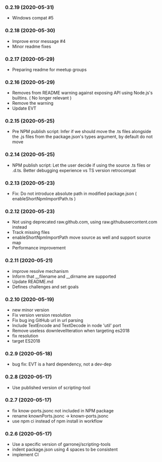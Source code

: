 ### **0.2.19** (2020-05-31)  
  
- Windows compat #5    
  
### **0.2.18** (2020-05-30)  
  
- Improve error message #4  
- Minor readme fixes  
  
### **0.2.17** (2020-05-29)  
  
- Preparing readme for meetup groups    
  
### **0.2.16** (2020-05-29)  
  
- Removes from README warning against exposing API using Node.js's builtins. ( No longer relevant )  
- Remove the warning  
- Update EVT    
  
### **0.2.15** (2020-05-25)  
  
- Pre NPM publish script: Infer if we should move the .ts files alongside the .js files from the package.json's types argument, by default do not move    
  
### **0.2.14** (2020-05-25)  
  
- NPM publish script: Let the user decide if using the source .ts files or .d.ts. Better debugging experience vs TS version retrocompat
  
### **0.2.13** (2020-05-23)  
  
- Fix: Do not introduce absolute path in modified package.json ( enableShortNpmImportPath.ts )    
  
### **0.2.12** (2020-05-23)  
  
- Not using deprecated raw.github.com, using raw.githubusercontent.com instead  
- Track missing files  
- enableShortNpmImportPath move source as well and support source map  
- Performance improvement    
  
### **0.2.11** (2020-05-21)  
  
- improve resolve mechanism  
- Inform that __filename and __dirname are supported  
- Update README.md  
- Defines challenges and set goals    
  
### **0.2.10** (2020-05-19)  
  
- new minor version  
- Fix version version resolution  
- Fix bug ing GitHub url in url parsing  
- Include TextEncode and TextDecode in node 'util' port  
- Remove useless downlevelIteration when targeting es2018  
- fix resolution  
- target ES2018  
  
### **0.2.9** (2020-05-18)  
  
- bug fix: EVT is a hard dependency, not a dev-dep    
  
### **0.2.8** (2020-05-17)  
  
- Use published version of scripting-tool    
  
### **0.2.7** (2020-05-17)  
  
- fix know-ports.jsonc not included in NPM package  
- rename knownPorts.jsonc -> known-ports.jsonc  
- use npm ci instead of npm install in workflow  
  
### **0.2.6** (2020-05-17)  
  
- Use a specific version of garronej/scripting-tools  
- indent package.json using 4 spaces to be consistent  
- implement CI
  
